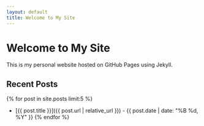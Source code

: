 ```yaml
---
layout: default
title: Welcome to My Site
---
```


# Welcome to My Site

This is my personal website hosted on GitHub Pages using Jekyll.

## Recent Posts

{% for post in site.posts limit:5 %}
* [{{ post.title }}]({{ post.url | relative_url }}) - {{ post.date | date: "%B %d, %Y" }}
{% endfor %} 